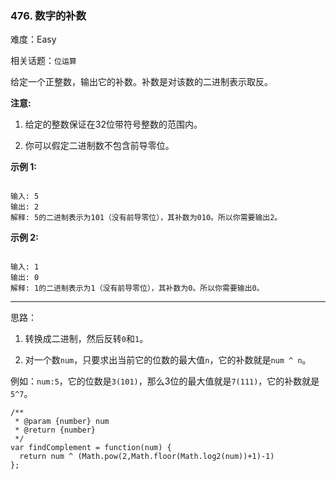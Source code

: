 ### 476. 数字的补数

难度：Easy

相关话题：`位运算`

给定一个正整数，输出它的补数。补数是对该数的二进制表示取反。



**注意:** 




1. 给定的整数保证在32位带符号整数的范围内。

2. 你可以假定二进制数不包含前导零位。





**示例 1:** 



```

输入: 5
输出: 2
解释: 5的二进制表示为101（没有前导零位），其补数为010。所以你需要输出2。
```


**示例 2:** 



```

输入: 1
输出: 0
解释: 1的二进制表示为1（没有前导零位），其补数为0。所以你需要输出0。
```



-----

思路：

1. 转换成二进制，然后反转`0`和`1`。

2. 对一个数`num`，只要求出当前它的位数的最大值`n`，它的补数就是`num ^ n`。

例如：`num:5`，它的位数是`3(101)`，那么3位的最大值就是`7(111)`，它的补数就是`5^7`。

```
/**
 * @param {number} num
 * @return {number}
 */
var findComplement = function(num) {
  return num ^ (Math.pow(2,Math.floor(Math.log2(num))+1)-1)
};
```

